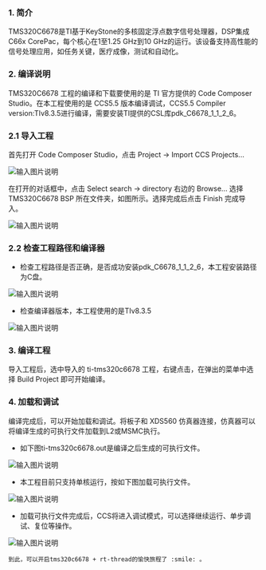### 1. 简介

TMS320C6678是TI基于KeyStone的多核固定浮点数字信号处理器，DSP集成C66x CorePac，每个核心在1至1.25 GHz到10 GHz的运行。该设备支持高性能的信号处理应用，如任务关键，医疗成像，测试和自动化。

### 2. 编译说明

TMS320C6678 工程的编译和下载要使用的是 TI 官方提供的 Code Composer Studio。在本工程使用的是 CCS5.5 版本编译调试，CCS5.5 Compiler version:TIv8.3.5进行编译，需要安装TI提供的CSL库pdk_C6678_1_1_2_6。

### 2.1 导入工程

首先打开 Code Composer Studio，点击 Project -> Import CCS Projects...

![输入图片说明](figures/import(1).png)

在打开的对话框中，点击 Select search -> directory 右边的 Browse... 选择 TMS320C6678 BSP 所在文件夹，如图所示。选择完成后点击 Finish 完成导入。

![输入图片说明](figures/import(2).png)

### 2.2 检查工程路径和编译器

- 检查工程路径是否正确，是否成功安装pdk_C6678_1_1_2_6，本工程安装路径为C盘。

![输入图片说明](figures/filepath.png)

- 检查编译器版本，本工程使用的是TIv8.3.5

![输入图片说明](figures/general.jpg)

### 3. 编译工程

导入工程后，选中导入的 ti-tms320c6678 工程，右键点击，在弹出的菜单中选择 Build Project 即可开始编译。

### 4. 加载和调试

编译完成后，可以开始加载和调试。将板子和 XDS560 仿真器连接，仿真器可以将编译生成的可执行文件加载到L2或MSMC执行。

- 如下图ti-tms320c6678.out是编译之后生成的可执行文件。

![输入图片说明](figures/debug(1).png)

- 本工程目前只支持单核运行，按如下图加载可执行文件。

![输入图片说明](figures/load.png)

- 加载可执行文件完成后，CCS将进入调试模式，可以选择继续运行、单步调试、复位等操作。

![输入图片说明](figures/debug(2).png)

    到此，可以开启tms320c6678 + rt-thread的愉快旅程了 :smile: 。